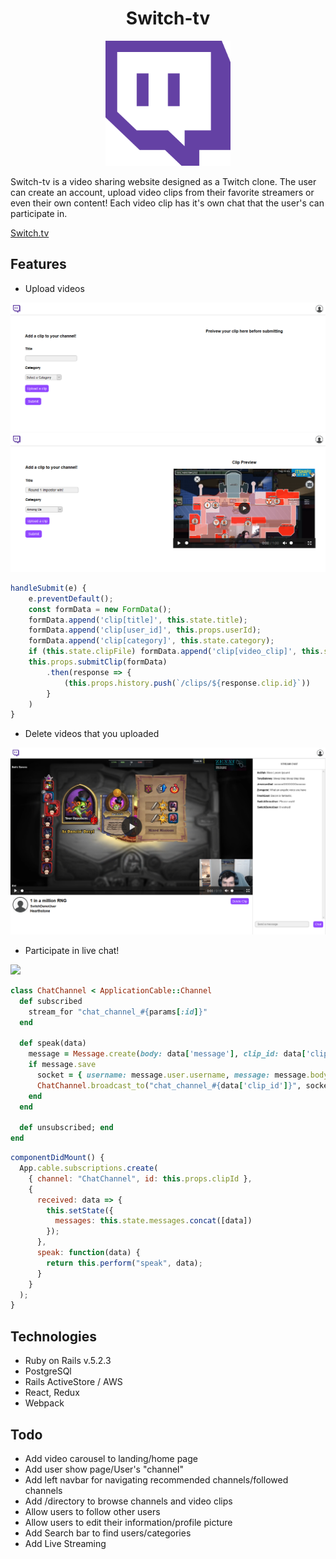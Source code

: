 <h1 align="center">Switch-tv</h1>

<p align="center"><img ="center" src="app/assets/images/Twitch-logo-reverse.png?raw=true" width="200" height="200" /></p>

Switch-tv is a video sharing website designed as a Twitch clone. The user can create an account, upload video clips from their favorite streamers or even their own content! Each video clip has it's own chat that the user's can participate in.

<a href="https://switch-tv.herokuapp.com/#/">Switch.tv</a>

## Features

* Upload videos
<img src="app/assets/images/upload-form.png?raw=true">
<img src="app/assets/images/upload-form-preview.png?raw=true">

```javascript
handleSubmit(e) {
    e.preventDefault();
    const formData = new FormData();
    formData.append('clip[title]', this.state.title);
    formData.append('clip[user_id]', this.props.userId);
    formData.append('clip[category]', this.state.category);
    if (this.state.clipFile) formData.append('clip[video_clip]', this.state.clipFile);
    this.props.submitClip(formData)
        .then(response => {
            (this.props.history.push(`/clips/${response.clip.id}`))
        }
    )
}
```

* Delete videos that you uploaded
<img src="app/assets/images/delete-own-clip.png?raw=true">

* Participate in live chat!
<img src="app/assets/images/live-chat-final.gif?raw=true">

```ruby
class ChatChannel < ApplicationCable::Channel
  def subscribed
    stream_for "chat_channel_#{params[:id]}"
  end

  def speak(data)
    message = Message.create(body: data['message'], clip_id: data['clip_id'], user_id: data['user_id'])
    if message.save
      socket = { username: message.user.username, message: message.body }
      ChatChannel.broadcast_to("chat_channel_#{data['clip_id']}", socket)
    end
  end

  def unsubscribed; end
end
```
```javascript
componentDidMount() {
  App.cable.subscriptions.create(
    { channel: "ChatChannel", id: this.props.clipId },
    {
      received: data => {
        this.setState({
          messages: this.state.messages.concat([data])
        });
      },
      speak: function(data) {
        return this.perform("speak", data);
      }
    }
  );
}
```

## Technologies

* Ruby on Rails v.5.2.3
* PostgreSQl
* Rails ActiveStore / AWS
* React, Redux
* Webpack

## Todo

* Add video carousel to landing/home page
* Add user show page/User's "channel"
* Add left navbar for navigating recommended channels/followed channels
* Add /directory to browse channels and video clips
* Allow users to follow other users
* Allow users to edit their information/profile picture
* Add Search bar to find users/categories
* Add Live Streaming
